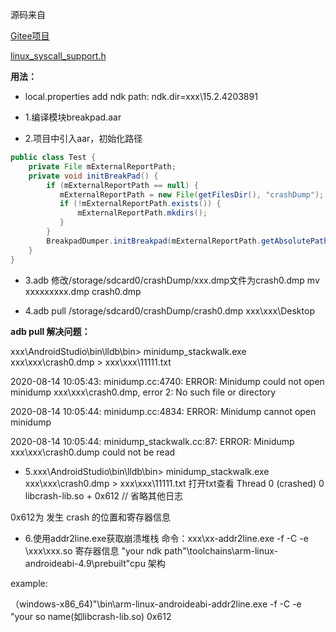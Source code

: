 源码来自

[Gitee项目](https://gitee.com/wufanguitar/GoogleBreakpad?_from=gitee_search)

[linux_syscall_support.h](https://github.com/han-wmh/linuxSysCallSupportll)

**用法：**
- local.properties add ndk path: ndk.dir=xxx\\15.2.4203891

- 1.编译模块breakpad.aar

- 2.项目中引入aar，初始化路径
```java
public class Test {
    private File mExternalReportPath;
    private void initBreakPad() {
        if (mExternalReportPath == null) {
           mExternalReportPath = new File(getFilesDir(), "crashDump");
           if (!mExternalReportPath.exists()) {
               mExternalReportPath.mkdirs();
           }
        }
        BreakpadDumper.initBreakpad(mExternalReportPath.getAbsolutePath());
    }
}
```

- 3.adb 修改/storage/sdcard0/crashDump/xxx.dmp文件为crash0.dmp
mv xxxxxxxxx.dmp crash0.dmp

- 4.adb pull /storage/sdcard0/crashDump/crash0.dmp xxx\xxx\Desktop

**adb pull 解决问题：**

xxx\AndroidStudio\bin\lldb\bin> minidump_stackwalk.exe xxx\xxx\crash0.dmp > xxx\xxx\11111.txt

2020-08-14 10:05:43: minidump.cc:4740: ERROR: Minidump could not open minidump xxx\xxx\crash0.dmp, error 2: No such file or directory

2020-08-14 10:05:44: minidump.cc:4834: ERROR: Minidump cannot open minidump

2020-08-14 10:05:44: minidump_stackwalk.cc:87: ERROR: Minidump xxx\xxx\crash0.dump could not be read

- 5.xxx\AndroidStudio\bin\lldb\bin> minidump_stackwalk.exe xxx\xxx\crash0.dmp > xxx\xxx\11111.txt
打开txt查看
Thread 0 (crashed)
 0  libcrash-lib.so + 0x612
// 省略其他日志

 0x612为 发生 crash 的位置和寄存器信息


- 6.使用addr2line.exe获取崩溃堆栈
命令：xxx\xx-addr2line.exe -f -C -e \xxx\xxx.so 寄存器信息
"your ndk path"\toolchains\arm-linux-androideabi-4.9\prebuilt\"cpu 架构

example:

（windows-x86_64)"\bin\arm-linux-androideabi-addr2line.exe -f -C -e "your so name(如libcrash-lib.so) 0x612